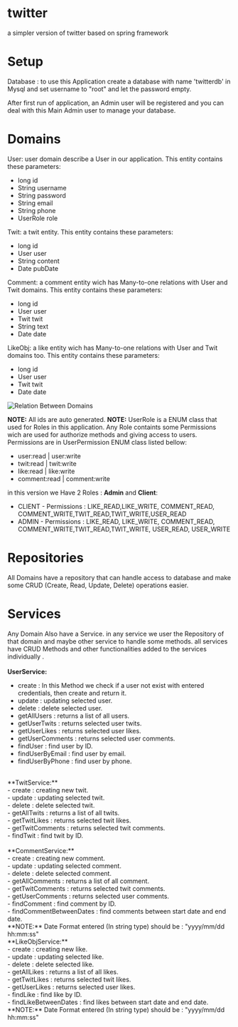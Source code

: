 # twitter
a simpler version of twitter based on spring framework

# Setup
Database : to use this Application create a database with name 'twitterdb' in Mysql and set username to "root" and let the password empty.

After first run of application, an Admin user will be registered and you can deal with this Main Admin user to manage your database.

# Domains
User: user domain describe a User in our application. This entity contains these parameters:
  - long id
  - String username
  - String password
  - String email
  - String phone
  - UserRole role

Twit: a twit entity. This entity contains these parameters:
  - long id
  - User user
  - String content
  - Date pubDate

Comment: a comment entity wich has Many-to-one relations with User and Twit domains. This entity contains these parameters:
  - long id
  - User user
  - Twit twit
  - String text
  - Date date
  

LikeObj: a like entity wich has Many-to-one relations with User and Twit domains too. This entity contains these parameters:
  - long id
  - User user
  - Twit twit
  - Date date
 
![Relation Between Domains](https://i.ibb.co/D8RQR4h/Blank-diagram.png)<br>

**NOTE:** All ids are auto generated. 
**NOTE:** UserRole is a ENUM class that used for Roles in this application. Any Role containts some Permissions wich are used for authorize methods and giving access to users.
Permissions are in UserPermission ENUM class listed bellow:
  - user:read | user:write
  - twit:read | twit:write
  - like:read | like:write
  - comment:read | comment:write
  
in this version we Have 2 Roles : **Admin** and **Client**:<br>
  - CLIENT - Permissions : LIKE_READ,LIKE_WRITE, COMMENT_READ, COMMENT_WRITE,TWIT_READ,TWIT_WRITE,USER_READ
  - ADMIN - Permissions : LIKE_READ,   LIKE_WRITE, COMMENT_READ, COMMENT_WRITE,TWIT_READ,TWIT_WRITE, USER_READ, USER_WRITE
  
# Repositories
All Domains have a repository that can handle access to database and make some CRUD (Create, Read, Update, Delete) operations easier.

# Services
Any Domain Also have a Service. in any service we user the Repository of that domain and maybe other service to handle some methods. all services have CRUD Methods and other functionalities added to the services individually .<br>
<br>
**UserService:**<br>
  - create : In this Method we check if a user not exist with entered credentials, then create and return it.<br>
  - update : updating selected user.<br>
  - delete : delete selected user.<br>
  - getAllUsers : returns a list of all users.<br>
  - getUserTwits : returns selected user twits.<br>
  - getUserLikes : returns selected user likes.<br>
  - getUserComments : returns selected user comments.<br>
  - findUser : find user by ID.<br>
  - findUserByEmail : find user by email.<br>
  - findUserByPhone : find user by phone.<br>
<br>
**TwitService:**<br>
  - create : creating new twit.<br>
  - update : updating selected twit.<br>
  - delete : delete selected twit.<br>
  - getAllTwits : returns a list of all twits.<br>
  - getTwitLikes : returns selected twit likes.<br>
  - getTwitComments : returns selected twit comments.<br>
  - findTwit : find twit by ID.<br>
<br>
**CommentService:**<br>
  - create : creating new comment.<br>
  - update : updating selected comment.<br>
  - delete : delete selected comment.<br>
  - getAllComments : returns a list of all comment.<br>
  - getTwitComments : returns selected twit comments.<br>
  - getUserComments : returns selected user comments.<br>
  - findComment : find comment by ID.<br>
  - findCommentBetweenDates : find comments between start date and end date.<br>
     **NOTE:** Date Format entered (In string type) should be : "yyyy/mm/dd hh:mm:ss"
<br>
**LikeObjService:**<br>
  - create : creating new like.<br>
  - update : updating selected like.<br>
  - delete : delete selected like.<br>
  - getAllLikes : returns a list of all likes.<br>
  - getTwitLikes : returns selected twit likes.<br>
  - getUserLikes : returns selected user likes.<br>
  - findLike : find like by ID.<br>
  - findLikeBetweenDates : find likes between start date and end date.<br>
     **NOTE:** Date Format entered (In string type) should be : "yyyy/mm/dd hh:mm:ss"
